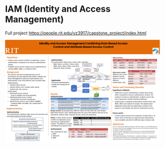 # IAM (Identity and Access Management) 
Full project https://people.rit.edu/yz3917/capstone_project/index.html

![IAM overview](IAM_overview.png "IAM_overview")